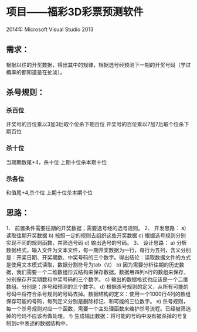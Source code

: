 ﻿# 项目——福彩3D彩票预测软件
2014年 Microsoft Visual Studio 2013
## 需求：
根据以往的开奖数据，得出其中的规律，根据选号经预测下一期的开奖号码（学过概率的都知道是在扯淡）。

## 杀号规则：

### 杀百位
开奖号的百位乘以3加3后取个位杀下期百位
开奖号的百位乘以7加7后取个位杀下期百位

### 杀十位
当期期数尾+4，杀十位
上期十位杀本期十位

### 杀各位
和值尾+4,杀个位
上期十位杀本期个位

## 思路：
1、	前置条件需要往期的开奖数据；需要选号经的选号规则。
2、	开发思路：
a)	读取往期开奖数据
b)	按照一定的规则去组织这些开奖数据
c)	根据选号规则分别实现不同的规则函数，并筛选号码
d)	输出选号的号码。
3、	设计思路：
a)	分析数据格式，输入文件为文本文件，每一期开奖数据为一行，每行为五列，含义分别是：开奖日期、开奖期数、中奖号码的三个数字。得出结论：读取数据文件的方式是使用文本模式读取，数据分割符号为tab（\t）
b)	因为需要分析往期的历史数据，我们需要一个二维数组形式结构来保存数据。数据用四列n行的数组来保存，分别保存开奖期数和中奖号码的三个数字。
c)	输出的数据格式也应该是一个二维数组。分别是：序号和预测的三个数字。
d)	根据杀号规则的定义，从所有可能的号码中将符合杀号规则的号码去掉。数据结构的定义：使用一个1000行4列的数组保存可能的号码，每列定义分别是删除标记、和可能的三位数字。
e)	杀号规则，每一个杀号规则对应一个函数，需要一个主处理函数来维护杀号流程。已经被筛选掉的号码不应该再做处理。
f)	生成输出数据：将可能的号码中没有被杀掉的号复制到c中表述的数据结构中。
